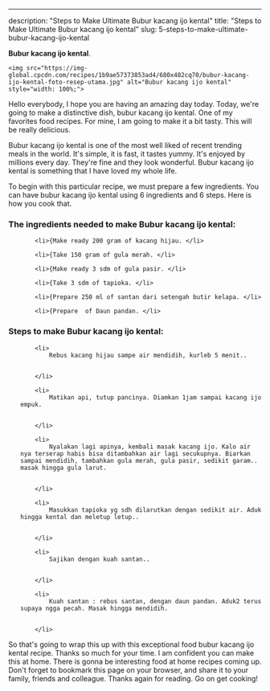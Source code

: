 ---
description: "Steps to Make Ultimate Bubur kacang ijo kental"
title: "Steps to Make Ultimate Bubur kacang ijo kental"
slug: 5-steps-to-make-ultimate-bubur-kacang-ijo-kental

<p>
	<strong>Bubur kacang ijo kental</strong>. 
	
</p>
<p>
	
	<img src="https://img-global.cpcdn.com/recipes/1b9ae57373853ad4/680x482cq70/bubur-kacang-ijo-kental-foto-resep-utama.jpg" alt="Bubur kacang ijo kental" style="width: 100%;">
	
	
</p>
<p>
	Hello everybody, I hope you are having an amazing day today. Today, we're going to make a distinctive dish, bubur kacang ijo kental. One of my favorites food recipes. For mine, I am going to make it a bit tasty. This will be really delicious.
</p>
	
<p>
	
</p>
<p>
	Bubur kacang ijo kental is one of the most well liked of recent trending meals in the world. It's simple, it is fast, it tastes yummy. It's enjoyed by millions every day. They're fine and they look wonderful. Bubur kacang ijo kental is something that I have loved my whole life.
</p>

<p>
To begin with this particular recipe, we must prepare a few ingredients. You can have bubur kacang ijo kental using 6 ingredients and 6 steps. Here is how you cook that.
</p>

<h3>The ingredients needed to make Bubur kacang ijo kental:</h3>

<ol>
	
		<li>{Make ready 200 gram of kacang hijau. </li>
	
		<li>{Take 150 gram of gula merah. </li>
	
		<li>{Make ready 3 sdm of gula pasir. </li>
	
		<li>{Take 3 sdm of tapioka. </li>
	
		<li>{Prepare 250 ml of santan dari setengah butir kelapa. </li>
	
		<li>{Prepare  of Daun pandan. </li>
	
</ol>
<p>
	
</p>

<h3>Steps to make Bubur kacang ijo kental:</h3>

<ol>
	
		<li>
			Rebus kacang hijau sampe air mendidih, kurleb 5 menit..
			
			
		</li>
	
		<li>
			Matikan api, tutup pancinya. Diamkan 1jam sampai kacang ijo empuk.
			
			
		</li>
	
		<li>
			Nyalakan lagi apinya, kembali masak kacang ijo. Kalo air nya terserap habis bisa ditambahkan air lagi secukupnya. Biarkan sampai mendidih, tambahkan gula merah, gula pasir, sedikit garam.. masak hingga gula larut.
			
			
		</li>
	
		<li>
			Masukkan tapioka yg sdh dilarutkan dengan sedikit air. Aduk hingga kental dan meletup letup..
			
			
		</li>
	
		<li>
			Sajikan dengan kuah santan..
			
			
		</li>
	
		<li>
			Kuah santan : rebus santan, dengan daun pandan. Aduk2 terus supaya ngga pecah. Masak hingga mendidih.
			
			
		</li>
	
</ol>

<p>
	
</p>

<p>
	So that's going to wrap this up with this exceptional food bubur kacang ijo kental recipe. Thanks so much for your time. I am confident you can make this at home. There is gonna be interesting food at home recipes coming up. Don't forget to bookmark this page on your browser, and share it to your family, friends and colleague. Thanks again for reading. Go on get cooking!
</p>
